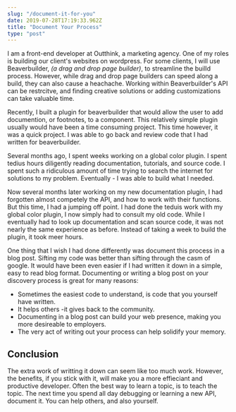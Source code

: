 ```yaml
---
slug: "/document-it-for-you"
date: 2019-07-28T17:19:33.962Z
title: "Document Your Process"
type: "post"
---
```


I am a front-end developer at Outthink, a marketing agency. One of my roles is building our client's websites on wordpress. For some clients, I will use Beaverbuilder, _(a drag and drop page builder)_, to streamline the builld process. However, while drag and drop page builders can speed along a build, they can also cause a heachache. Working within Beaverbuilder's API can be restrcitve, and finding creative solutions or adding customizations can take valuable time.  

Recently, I built a plugin for beaverbuilder that would allow the user to add documention, or footnotes, to a component. This relatively simple plugin usually would have been a time consuming project. This time however, it was a quick project. I was able to go back and review code that I had written for beaverbuilder.    

Several months ago, I spent weeks working on a global color plugin. I spent tedius hours diligently reading documentation, tutorials, and source code. I spent such a ridiculous amount of time trying to search the internet for solutions to my problem. Eventually - I was able to build what I needed.

Now several months later working on my new documentation plugin, I had forgotten almost competely the <!-- Beaverbuilder --> API, and how to work with their functions. But this time, I had a jumping off point. I had done the teduis work with my global color plugin, I now simply had to consult my old code. While I eventually had to look up documentation and scan source code, it was not nearly the same experience as before. Instead of taking a week to build the plugin, it took meer hours. 

One thing that I wish I had done differently was document this process in a blog post. Sifting my code was better than sifting through the casm of google. It would have been even easier if I had written it down in a simple, easy to read blog format. Documenting or writing a blog post on your discovery process is great for many reasons:

- Sometimes the easiest code to understand, is code that you yourself have written.
- It helps others -it gives back to the community.
- Documenting in a blog post can build your web presence, making you more desireable to employers.
- The very act of writing out your process can help solidify your memory.
  
## Conclusion
The extra work of writting it down can seem like too much work. However, the benefits, if you stick with it, will make you a more effieciant and productive developer. Often the best way to learn a topic, is to teach the topic. The next time you spend all day debugging or learning a new API, document it. You can help others, and also yourself.